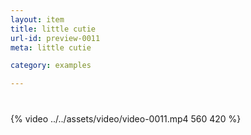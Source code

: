 ```yaml
---
layout: item
title: little cutie
url-id: preview-0011
meta: little cutie

category: examples

---
```


<div class="embed-responsive embed-responsive-16by9" style="margin-top: 40px;">
  {% video ../../assets/video/video-0011.mp4 560 420 %}
</div>

